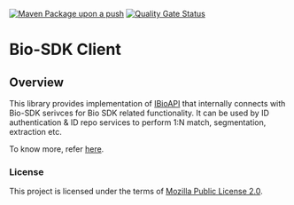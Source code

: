 [![Maven Package upon a push](https://github.com/mosip/biosdk-client/actions/workflows/push-trigger.yml/badge.svg?branch=release-1.2.0.1)](https://github.com/mosip/biosdk-client/actions/workflows/push-trigger.yml)
[![Quality Gate Status](https://sonarcloud.io/api/project_badges/measure?branch=release-1.2.0.1&project=mosip_biosdk-client&metric=alert_status)](https://sonarcloud.io/dashboard?branch=release-1.2.0.1&id=mosip_biosdk-client)

# Bio-SDK Client

## Overview
This library provides implementation of [IBioAPI](https://github.com/mosip/commons/blob/master/kernel/kernel-biometrics-api/src/main/java/io/mosip/kernel/biometrics/spi/IBioApi.java) that internally connects with Bio-SDK serivces for Bio SDK related functionality. It can be used by ID authentication & ID repo services to perform 1:N match, segmentation, extraction etc.

To know more, refer [here](https://https://docs.mosip.io/1.2.0/biometrics/biometric-sdk).

### License
This project is licensed under the terms of [Mozilla Public License 2.0](LICENSE).

